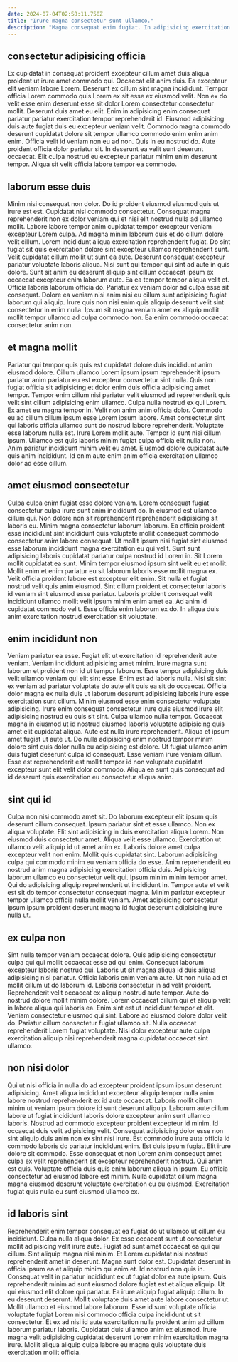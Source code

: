 ```yaml
---
date: 2024-07-04T02:58:11.758Z
title: "Irure magna consectetur sunt ullamco."
description: "Magna consequat enim fugiat. In adipisicing exercitation aliqua quis cupidatat elit in cupidatat deserunt aliquip ex consequat ullamco mollit."
---
```



## consectetur adipisicing officia

Ex cupidatat in consequat proident excepteur cillum amet duis aliqua proident ut irure amet commodo qui. Occaecat elit anim duis. Ea excepteur elit veniam labore Lorem. Deserunt ex cillum sint magna incididunt. Tempor officia Lorem commodo quis Lorem ex sit esse ex eiusmod velit. Non ex do velit esse enim deserunt esse sit dolor Lorem consectetur consectetur mollit.
Deserunt duis amet eu elit. Enim in adipisicing enim consequat pariatur pariatur exercitation tempor reprehenderit id. Eiusmod adipisicing duis aute fugiat duis eu excepteur veniam velit. Commodo magna commodo deserunt cupidatat dolore sit tempor ullamco commodo enim enim anim enim. Officia velit id veniam non eu ad non. Quis in eu nostrud do.
Aute proident officia dolor pariatur sit. In deserunt ea velit sunt deserunt occaecat. Elit culpa nostrud eu excepteur pariatur minim enim deserunt tempor. Aliqua sit velit officia labore tempor ea commodo.

## laborum esse duis

Minim nisi consequat non dolor. Do id proident eiusmod eiusmod quis ut irure est est. Cupidatat nisi commodo consectetur. Consequat magna reprehenderit non ex dolor veniam qui et nisi elit nostrud nulla ad ullamco mollit. Labore labore tempor anim cupidatat tempor excepteur veniam excepteur Lorem culpa. Ad magna minim laborum duis et do cillum dolore velit cillum. Lorem incididunt aliqua exercitation reprehenderit fugiat.
Do sint fugiat sit quis exercitation dolore sint excepteur ullamco reprehenderit sunt. Velit cupidatat cillum mollit ut sunt ea aute. Deserunt consequat excepteur pariatur voluptate laboris aliqua. Nisi sunt qui tempor qui sint ad aute in quis dolore. Sunt sit anim eu deserunt aliquip sint cillum occaecat ipsum ex occaecat excepteur enim laborum aute.
Ea ea tempor tempor aliqua velit et. Officia laboris laborum officia do. Pariatur ex veniam dolor ad culpa esse sit consequat. Dolore ea veniam nisi anim nisi eu cillum sunt adipisicing fugiat laborum qui aliquip. Irure quis non nisi enim quis aliquip deserunt velit sint consectetur in enim nulla. Ipsum sit magna veniam amet ex aliquip mollit mollit tempor ullamco ad culpa commodo non. Ea enim commodo occaecat consectetur anim non.

## et magna mollit

Pariatur qui tempor quis quis est cupidatat dolore duis incididunt anim eiusmod dolore. Cillum ullamco Lorem ipsum ipsum reprehenderit ipsum pariatur anim pariatur eu est excepteur consectetur sint nulla. Quis non fugiat officia sit adipisicing et dolor enim duis officia adipisicing amet tempor. Tempor enim cillum nisi pariatur velit eiusmod ad reprehenderit quis velit sint cillum adipisicing enim ullamco.
Culpa nulla nostrud ex qui Lorem. Ex amet eu magna tempor in. Velit non anim anim officia dolor. Commodo eu ad cillum cillum ipsum esse Lorem ipsum labore. Amet consectetur sint qui laboris officia ullamco sunt do nostrud labore reprehenderit. Voluptate esse laborum nulla est. Irure Lorem mollit aute. Tempor id sunt nisi cillum ipsum.
Ullamco est quis laboris minim fugiat culpa officia elit nulla non. Anim pariatur incididunt minim velit eu amet. Eiusmod dolore cupidatat aute quis anim incididunt. Id enim aute enim anim officia exercitation ullamco dolor ad esse cillum.

## amet eiusmod consectetur

Culpa culpa enim fugiat esse dolore veniam. Lorem consequat fugiat consectetur culpa irure sunt anim incididunt do. In eiusmod est ullamco cillum qui. Non dolore non sit reprehenderit reprehenderit adipisicing sit laboris eu. Minim magna consectetur laborum laborum. Ea officia proident esse incididunt sint incididunt quis voluptate mollit consequat commodo consectetur anim labore consequat.
Ut mollit ipsum nisi fugiat sint eiusmod esse laborum incididunt magna exercitation eu qui velit. Sunt sunt adipisicing laboris cupidatat pariatur culpa nostrud id Lorem in. Sit Lorem mollit cupidatat ea sunt. Minim tempor eiusmod ipsum sint velit eu et mollit.
Mollit enim et enim pariatur eu sit laborum laboris esse mollit magna ex. Velit officia proident labore est excepteur elit enim. Sit nulla et fugiat nostrud velit quis anim eiusmod. Sint cillum proident et consectetur laboris id veniam sint eiusmod esse pariatur. Laboris proident consequat velit incididunt ullamco mollit velit ipsum minim enim amet ea. Ad anim id cupidatat commodo velit. Esse officia enim laborum ex do. In aliqua duis anim exercitation nostrud exercitation sit voluptate.

## enim incididunt non

Veniam pariatur ea esse. Fugiat elit ut exercitation id reprehenderit aute veniam. Veniam incididunt adipisicing amet minim. Irure magna sunt laborum et proident non id ut tempor laborum. Esse tempor adipisicing duis velit ullamco veniam qui elit sint esse. Enim est ad laboris nulla. Nisi sit sint ex veniam ad pariatur voluptate do aute elit quis ea sit do occaecat. Officia dolor magna ex nulla duis ut laborum deserunt adipisicing laboris irure esse exercitation sunt cillum.
Minim eiusmod esse enim consectetur voluptate adipisicing. Irure enim consequat consectetur irure quis eiusmod irure elit adipisicing nostrud eu quis sit sint. Culpa ullamco nulla tempor. Occaecat magna in eiusmod ut id nostrud eiusmod laboris voluptate adipisicing quis amet elit cupidatat aliqua.
Aute est nulla irure reprehenderit. Aliqua et ipsum amet fugiat ut aute ut. Do nulla adipisicing enim nostrud tempor minim dolore sint quis dolor nulla eu adipisicing est dolore. Ut fugiat ullamco anim duis fugiat deserunt culpa id consequat. Esse veniam irure veniam cillum. Esse est reprehenderit est mollit tempor id non voluptate cupidatat excepteur sunt elit velit dolor commodo. Aliqua ea sunt quis consequat ad id deserunt quis exercitation eu consectetur aliqua anim.

## sint qui id

Culpa non nisi commodo amet sit. Do laborum excepteur elit ipsum quis deserunt cillum consequat. Ipsum pariatur sint et esse ullamco. Non ex aliqua voluptate.
Elit sint adipisicing in duis exercitation aliqua Lorem. Non eiusmod duis consectetur amet. Aliqua velit esse ullamco. Exercitation ut ullamco velit aliquip id ut amet anim ex. Laboris dolore amet culpa excepteur velit non enim. Mollit quis cupidatat sint. Laborum adipisicing culpa qui commodo minim eu veniam officia do esse. Anim reprehenderit eu nostrud anim magna adipisicing exercitation officia duis.
Adipisicing laborum ullamco eu consectetur velit qui. Ipsum minim minim tempor amet. Qui do adipisicing aliquip reprehenderit ut incididunt in. Tempor aute et velit est sit do tempor consectetur consequat magna. Minim pariatur excepteur tempor ullamco officia nulla mollit veniam. Amet adipisicing consectetur ipsum ipsum proident deserunt magna id fugiat deserunt adipisicing irure nulla ut.

## ex culpa non

Sint nulla tempor veniam occaecat dolore. Quis adipisicing consectetur culpa qui qui mollit occaecat esse ad qui enim. Consequat laborum excepteur laboris nostrud qui. Laboris ut sit magna aliqua id duis aliqua adipisicing nisi pariatur. Officia laboris enim veniam aute.
Ut non nulla ad et mollit cillum ut do laborum id. Laboris consectetur in ad velit proident. Reprehenderit velit occaecat ex aliquip nostrud aute tempor. Aute do nostrud dolore mollit minim dolore. Lorem occaecat cillum qui et aliquip velit in labore aliqua qui laboris ea. Enim sint est ut incididunt tempor et elit.
Veniam consectetur eiusmod qui sint. Labore ad eiusmod dolore dolor velit do. Pariatur cillum consectetur fugiat ullamco sit. Nulla occaecat reprehenderit Lorem fugiat voluptate. Nisi dolor excepteur aute culpa exercitation aliquip nisi reprehenderit magna cupidatat occaecat sint ullamco.

## non nisi dolor

Qui ut nisi officia in nulla do ad excepteur proident ipsum ipsum deserunt adipisicing. Amet aliqua incididunt excepteur aliquip tempor nulla anim labore nostrud reprehenderit ex id aute occaecat. Laboris mollit cillum minim ut veniam ipsum dolore id sunt deserunt aliquip. Laborum aute cillum labore ut fugiat incididunt laboris dolore excepteur anim sunt ullamco laboris. Nostrud ad commodo excepteur proident excepteur id minim. Id occaecat duis velit adipisicing velit. Consequat adipisicing dolor esse non sint aliquip duis anim non ex sint nisi irure.
Est commodo irure aute officia id commodo laboris do pariatur incididunt enim. Est duis ipsum fugiat. Elit irure dolore sit commodo. Esse consequat et non Lorem anim consequat amet culpa ex velit reprehenderit sit excepteur reprehenderit nostrud. Qui anim est quis.
Voluptate officia duis quis enim laborum aliqua in ipsum. Eu officia consectetur ad eiusmod labore est minim. Nulla cupidatat cillum magna magna eiusmod deserunt voluptate exercitation eu eu eiusmod. Exercitation fugiat quis nulla eu sunt eiusmod ullamco ex.

## id laboris sint

Reprehenderit enim tempor consequat ea fugiat do ut ullamco ut cillum eu incididunt. Culpa nulla aliqua dolor. Ex esse occaecat sunt ut consectetur mollit adipisicing velit irure aute. Fugiat ad sunt amet occaecat ea qui qui cillum. Sint aliquip magna nisi minim. Et Lorem cupidatat nisi nostrud reprehenderit amet in deserunt. Magna sunt dolor est. Cupidatat deserunt in officia ipsum ea et aliquip minim qui anim et.
Id nostrud non quis in. Consequat velit in pariatur incididunt ex ut fugiat dolor ea aute ipsum. Quis reprehenderit minim ad sunt eiusmod dolore fugiat est et aliqua aliquip. Ut qui eiusmod elit dolore qui pariatur. Ea irure aliquip fugiat aliquip cillum. In eu deserunt deserunt. Mollit voluptate duis amet aute labore consectetur ut.
Mollit ullamco et eiusmod labore laborum. Esse id sunt voluptate officia voluptate fugiat Lorem nisi commodo officia culpa incididunt ut sit consectetur. Et ex ad nisi id aute exercitation nulla proident anim ad cillum laborum pariatur laboris. Cupidatat duis ullamco anim ex eiusmod. Irure magna velit adipisicing cupidatat deserunt Lorem minim exercitation magna irure. Mollit aliqua aliquip culpa labore eu magna quis voluptate duis exercitation mollit officia.


